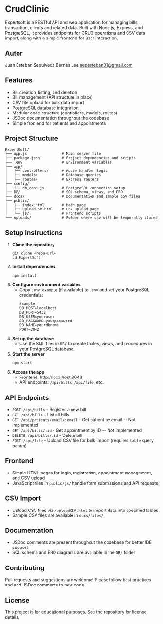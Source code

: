 # CrudClinic

Expertsoft is a RESTful API and web application for managing bills, transaction, clients and related data. Built with Node.js, Express, and PostgreSQL, it provides endpoints for CRUD operations and CSV data import, along with a simple frontend for user interaction.

## Autor

   Juan Esteban Sepulveda
   Bernes Lee
   sepesteban01@gmail.com

## Features

- Bill creation, listing, and deletion
- Bill management (API structure in place)
- CSV file upload for bulk data import
- PostgreSQL database integration
- Modular code structure (controllers, models, routes)
- JSDoc documentation throughout the codebase
- Simple frontend for patients and appointments

## Project Structure

```
ExpertSoft/
├── app.js                # Main server file
├── package.json          # Project dependencies and scripts
├── .env                  # Environment variables
├── app/
│   ├── controllers/      # Route handler logic
│   ├── models/           # Database queries
│   ├── routes/           # Express routers
├── config/
│   └── db_conn.js        # PostgreSQL connection setup
├── DB/                   # SQL schema, views, and ERD
├── docs/                 # Documentation and sample CSV files
├── public/
│   ├── index.html        # Main page
│   ├── uploadCSV.html    # CSV upload page
│   └── js/               # Frontend scripts
└── uploads/              # Folder where csv will be temporally stored
```

## Setup Instructions

1. **Clone the repository**
   ```
   git clone <repo-url>
   cd ExpertSoft
   ```
2. **Install dependencies**
   ```
   npm install
   ```
3. **Configure environment variables**
   - Copy `.env.example` (if available) to `.env` and set your PostgreSQL credentials:
     ```
     Example:
     DB_HOST=localhost
     DB_PORT=5432
     DB_USER=youruser
     DB_PASSWORD=yourpassword
     DB_NAME=yourdbname
     PORT=3042
     ```
4. **Set up the database**
   - Use the SQL files in `DB/` to create tables, views, and procedures in your PostgreSQL database.
5. **Start the server**
   ```
   npm start
   ```
6. **Access the app**
   - Frontend: [http://localhost:3043](http://localhost:3043)
   - API endpoints: `/api/bills`, `/api/file`, etc.

## API Endpoints

- `POST /api/bills` - Register a new bill
- `GET /api/bills` - List all bills
- `GET /api/patients/email/:email` - Get patient by email -- Not implemented
- `GET /api/bills/:id` - Get appointment by ID -- Not implemented
- `DELETE /api/bills/:id` - Delete bill
- `POST /api/file` - Upload CSV file for bulk import (requires `table` query param)

## Frontend

- Simple HTML pages for login, registration, appointment management, and CSV upload
- JavaScript files in `public/js/` handle form submissions and API requests

## CSV Import

- Upload CSV files via `/uploadCSV.html` to import data into specified tables
- Sample CSV files are available in `docs/files/`

## Documentation

- JSDoc comments are present throughout the codebase for better IDE support
- SQL schema and ERD diagrams are available in the `DB/` folder

## Contributing

Pull requests and suggestions are welcome! Please follow best practices and add JSDoc comments to new code.

## License

This project is for educational purposes. See the repository for license details.
